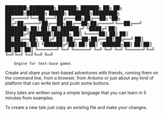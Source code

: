 

  ███████╗████████╗ ██████╗ ██████╗ ██╗   ██╗ ██████╗██████╗  █████╗ ███████╗████████╗
  ██╔════╝╚══██╔══╝██╔═══██╗██╔══██╗╚██╗ ██╔╝██╔════╝██╔══██╗██╔══██╗██╔════╝╚══██╔══╝
  ███████╗   ██║   ██║   ██║██████╔╝ ╚████╔╝ ██║     ██████╔╝███████║█████╗     ██║
  ╚════██║   ██║   ██║   ██║██╔══██╗  ╚██╔╝  ██║     ██╔══██╗██╔══██║██╔══╝     ██║
  ███████║   ██║   ╚██████╔╝██║  ██║   ██║   ╚██████╗██║  ██║██║  ██║██║        ██║
  ╚══════╝   ╚═╝    ╚═════╝ ╚═╝  ╚═╝   ╚═╝    ╚═════╝╚═╝  ╚═╝╚═╝  ╚═╝╚═╝        ╚═╝

        Engine for text-base games


Create and share your text-based adventures
with friends, running them on the command line,
from a browser, from Arduino or just about any
kind of platform that can write text and push
some buttons.

Story tales are written using a simple language
that you can learn in 5 minutes from examples.

To create a new tale just copy an existing file
and make your changes.

